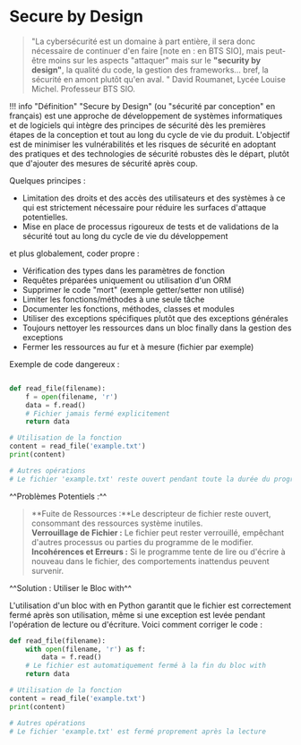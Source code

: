 # Secure by Design

> "La cybersécurité est un domaine à part entière, il sera donc nécessaire de continuer d'en faire [note en : en BTS SIO], mais peut-être moins sur les aspects "attaquer" mais sur le **"security by design"**, la qualité du code, la gestion des frameworks... bref, la sécurité en amont plutôt qu'en aval. " David Roumanet, Lycée Louise Michel. Professeur BTS SIO.

!!! info "Définition"
    "Secure by Design" (ou "sécurité par conception" en français) est une approche de développement de systèmes informatiques et de logiciels qui intègre des principes de sécurité dès les premières étapes de la conception et tout au long du cycle de vie du produit. L'objectif est de minimiser les vulnérabilités et les risques de sécurité en adoptant des pratiques et des technologies de sécurité robustes dès le départ, plutôt que d'ajouter des mesures de sécurité après coup.

Quelques principes : <br />
- Limitation des droits et des accès des utilisateurs et des systèmes à ce qui est strictement nécessaire pour réduire les surfaces d'attaque potentielles.
- Mise en place de processus rigoureux de tests et de validations de la sécurité tout au long du cycle de vie du développement

et plus globalement, coder propre :<br />
- Vérification des types dans les paramètres de fonction
- Requêtes préparées uniquement ou utilisation d'un ORM
- Supprimer le code "mort" (exemple getter/setter non utilisé)
- Limiter les fonctions/méthodes à une seule tâche
- Documenter les fonctions, méthodes, classes et modules
- Utiliser des exceptions spécifiques plutôt que des exceptions générales
- Toujours nettoyer les ressources dans un bloc finally dans la gestion des exceptions
- Fermer les ressources au fur et à mesure (fichier par exemple)

Exemple de code dangereux :

```python linenums='1'

def read_file(filename):
    f = open(filename, 'r')
    data = f.read()
    # Fichier jamais fermé explicitement
    return data

# Utilisation de la fonction
content = read_file('example.txt')
print(content)

# Autres opérations
# Le fichier 'example.txt' reste ouvert pendant toute la durée du programme
```

^^Problèmes Potentiels :^^

>**Fuite de Ressources :**Le descripteur de fichier reste ouvert, consommant des ressources système inutiles.<br />
>**Verrouillage de Fichier :** Le fichier peut rester verrouillé, empêchant d'autres processus ou parties du programme de le modifier.<br />
>**Incohérences et Erreurs :** Si le programme tente de lire ou d'écrire à nouveau dans le fichier, des comportements inattendus peuvent survenir.<br />

^^Solution : Utiliser le Bloc with^^<br />

L'utilisation d'un bloc with en Python garantit que le fichier est correctement fermé après son utilisation, même si une exception est levée pendant l'opération de lecture ou d'écriture. Voici comment corriger le code :

```python linenums='1'
def read_file(filename):
    with open(filename, 'r') as f:
        data = f.read()
    # Le fichier est automatiquement fermé à la fin du bloc with
    return data

# Utilisation de la fonction
content = read_file('example.txt')
print(content)

# Autres opérations
# Le fichier 'example.txt' est fermé proprement après la lecture
```
